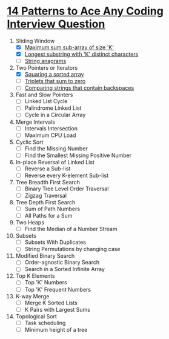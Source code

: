 # [14 Patterns to Ace Any Coding Interview Question](https://hackernoon.com/14-patterns-to-ace-any-coding-interview-question-c5bb3357f6ed)

1. Sliding Window
   - [x] [Maximum sum sub-array of size 'K'](https://leetcode.com/problems/maximum-subarray)
   - [x] [Longest substring with 'K' distinct characters](https://leetcode.com/problems/longest-substring-without-repeating-characters)
   - [ ] [String anagrams](https://leetcode.com/problems/find-all-anagrams-in-a-string)

2. Two Pointers or Iterators
   - [x] [Squaring a sorted array](https://leetcode.com/problems/squares-of-a-sorted-array)
   - [ ] [Triplets that sum to zero](https://www.geeksforgeeks.org/find-triplets-array-whose-sum-equal-zero)
   - [ ] [Comparing strings that contain backspaces](https://leetcode.com/problems/backspace-string-compare)

3. Fast and Slow Pointers
   - [ ] Linked List Cycle
   - [ ] Palindrome Linked List
   - [ ] Cycle in a Circular Array

4. Merge Intervals
   - [ ] Intervals Intersection
   - [ ] Maximum CPU Load

5. Cyclic Sort
   - [ ] Find the Missing Number
   - [ ] Find the Smallest Missing Positive Number

6. In-place Reversal of Linked List
   - [ ] Reverse a Sub-list
   - [ ] Reverse every K-element Sub-list

7. Tree Breadth First Search
   - [ ] Binary Tree Level Order Traversal
   - [ ] Zigzag Traversal

8. Tree Depth First Search
   - [ ] Sum of Path Numbers
   - [ ] All Paths for a Sum

9. Two Heaps
   - [ ] Find the Median of a Number Stream

10. Subsets
    - [ ] Subsets With Duplicates
    - [ ] String Permutations by changing case

11. Modified Binary Search
    - [ ] Order-agnostic Binary Search
    - [ ] Search in a Sorted Infinite Array

12. Top K Elements
    - [ ] Top 'K' Numbers
    - [ ] Top 'K' Frequent Numbers

13. K-way Merge
    - [ ] Merge K Sorted Lists
    - [ ] K Pairs with Largest Sums

14. Topological Sort
    - [ ] Task scheduling
    - [ ] Minimum height of a tree
